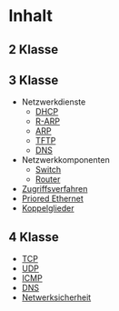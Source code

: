# Inhalt
## 2 Klasse

## 3 Klasse
- Netzwerkdienste
    - [DHCP](/DHCP)
	- [R-ARP](/R_ARP)
	- [ARP](/ARP)
	- [TFTP](/TFTP)
	- [DNS](/DNS)
- Netzwerkkomponenten
	- [Switch](/Switch)
	- [Router](/Router)
- [Zugriffsverfahren](/Zugriffsverfahren)
- [Priored Ethernet](/PrioredEthernet)
- [Koppelglieder](/Koppelglieder)


## 4 Klasse
- [TCP](/TCP)
- [UDP](/UDP)
- [ICMP](/ICMP)
- [DNS](/DNS)
- [Netwerksicherheit](/Netzwerksicherheit)